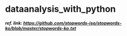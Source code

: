 # dataanalysis_with_python


##### ref. link: https://github.com/stopwords-iso/stopwords-ko/blob/master/stopwords-ko.txt
